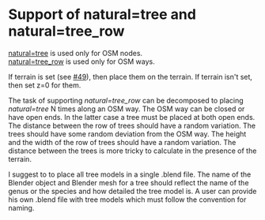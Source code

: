 # Support of natural=tree and natural=tree_row

[natural=tree](http://wiki.openstreetmap.org/wiki/Tag:natural%3Dtree) is used only for OSM nodes.<br>
[natural=tree_row](http://wiki.openstreetmap.org/wiki/Tag:natural%3Dtree_row) is used only for OSM ways.

If terrain is set (see [#49](https://github.com/vvoovv/blender-osm/issues/49)), then place them on the terrain. If terrain isn't set, then set z=0 for them.

The task of supporting _natural=tree_row_ can be decomposed to placing _natural=tree_ N times along an OSM way. The OSM way can be closed or have open ends. In the latter case a tree must be placed at both open ends. The distance between the row of trees should have a random variation. The trees should have some random deviation from the OSM way. The height and the width of the row of trees should have a random variation. The distance between the trees is more tricky to calculate in the presence of the terrain.

I suggest to to place all tree models in a single .blend file. The name of the Blender object and Blender mesh for a tree should reflect the name of the genus or the species and how detailed the tree model is. A user can provide his own .blend file with tree models which must follow the convention for naming.


